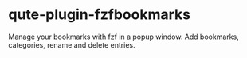 # qute-plugin-fzfbookmarks
Manage your bookmarks with fzf in a popup window. Add bookmarks, categories, rename and delete entries.
